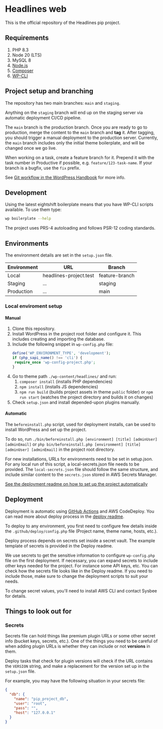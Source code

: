 # Headlines web

This is the official repository of the Headlines pip project.

## Requirements

1. PHP 8.3
2. Node 20 (LTS)
3. MySQL 8
4. [Node.js](https://nodejs.org/en/)
5. [Composer](https://getcomposer.org/)
6. [WP-CLI](https://wp-cli.org/)

## Project setup and branching

The repository has two main branches: `main` and `staging`.

Anything on the `staging` branch will end up on the staging server via automatic deployment CI/CD pipeline.

The `main` branch is the production branch. Once you are ready to go to production, merge the content to the `main`
branch and **tag** it. After tagging, you should trigger a manual deployment to the production server. Currently,
the `main` branch includes only the initial theme boilerplate, and will be changed once we go live.

When working on a task, create a feature branch for it. Prepend it with the task number in Productive if possible, e.g.
`feature/123-task-name`. If your branch is a bugfix, use the `fix` prefix.

See [Git workflow in the WordPress Handbook](https://infinum.com/handbook/wordpress/how-we-do-it-in-wordpress/git-workflow#modified-git-flow) for more info.

## Development

Using the latest eightshift boilerplate means that you have WP-CLI scripts available. To use them type:

```bash
wp boilerplate --help
```

The project uses PRS-4 autoloading and follows PSR-12 coding standards.

## Environments

The environment details are set in the `setup.json` file.

| Environment | URL              | Branch         |
| ----------- | ---------------- | -------------- |
| Local       | headlines-project.test | feature-branch |
| Staging     | ...              | staging        |
| Production  | ...              | main           |

### Local enviroment setup

#### Manual

1. Clone this repository.
2. Install WordPress in the project root folder and configure it. This includes creating and importing the database.
3. Include the following snippet in `wp-config.php` file:
   ```php
   define('WP_ENVIRONMENT_TYPE', 'development');
   if (php_sapi_name() !== 'cli') {
   	require_once 'wp-config-project.php';
   }
   ```
4. Go to theme path `./wp-content/headlines/` and run:
   1. `composer install` (installs PHP dependencies)
   2. `npm install` (installs JS dependencies)
   3. `npm run build` (builds project assets in theme `public` folder) or `npm run start` (watches the project directory and builds it on changes)
5. Check `setup.json` and install depended-upon plugins manually.

#### Automatic

The `beforeinstall.php` script, used for deployment installs, can be used to install WordPress and set up the project.

To do so, run `./bin/beforeinstall.php [environment] [title] [adminUser] [adminEmail]` or `php bin/beforeinstall.php [environment] [title] [adminUser] [adminEmail]` in the project root directory.

For new installations, URLs for environments need to be set in setup.json.
For any local run of this script, a local-secrets.json file needs to be provided. The `local-secrets.json` file should follow the same structure, and include similar content to the `secrets.json` stored in AWS Secrets Manager.

[See the deployment readme on how to set up the project automatically](/.github/deploy/README.md)

## Deployment

Deployment is automatic using [GitHub Actions](https://docs.github.com/en/actions) and AWS CodeDeploy. You can read more about
deploy process in the [deploy readme](/.github/deploy/README.md).

To deploy to any environment, you first need to configure few details inside the
`.github/deploy/config.php` file (Project name, theme name, hosts, etc.).

Deploy process depends on secrets set inside a secret vault. The example template of secrets is provided in the Deploy readme.

We use secrets to get the sensitive information to configure `wp-config.php` file on the first deployment.
If necessary, you can expand secrets to include other keys needed for the project. For instance some API keys, etc.
You can check how the secrets file looks like in the Deploy readme. If you need to include those, make sure
to change the deployment scripts to suit your needs.

To change secret values, you'll need to install AWS CLI and contact Sysbee for details.

## Things to look out for

### Secrets

Secrets file can hold things like premium plugin URLs or some other secret info (bucket keys, secrets, etc.).
One of the things you need to be careful of when adding plugin URLs is whether they can include or not **versions** in them.

Deploy tasks that check for plugin versions will check if the URL contains the `VERSION` string, and make a replacement for the version set up in the `setup.json` file.

For example, you may have the following situation in your secrets file:

```json
{
  "db": {
    "name": "pip_project_db",
    "user": "root",
    "pass": "",
    "host": "127.0.0.1"
  }
}
```
